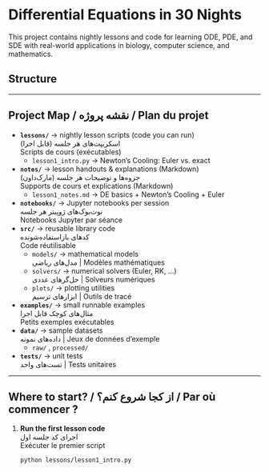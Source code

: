 # Differential Equations in 30 Nights

This project contains nightly lessons and code for learning ODE, PDE, and SDE
with real-world applications in biology, computer science, and mathematics.

## Structure

---

## Project Map / نقشه پروژه / Plan du projet

- **`lessons/`** → nightly lesson scripts (code you can run)  
  اسکریپت‌های هر جلسه (قابل اجرا)  
  Scripts de cours (exécutables)
  - `lesson1_intro.py` → Newton’s Cooling: Euler vs. exact
- **`notes/`** → lesson handouts & explanations (Markdown)  
  جزوه‌ها و توضیحات هر جلسه (مارک‌داون)  
  Supports de cours et explications (Markdown)
  - `lesson1_notes.md` → DE basics + Newton’s Cooling + Euler
- **`notebooks/`** → Jupyter notebooks per session  
  نوت‌بوک‌های ژوپیتر هر جلسه  
  Notebooks Jupyter par séance
- **`src/`** → reusable library code  
  کدهای بازاستفاده‌شونده  
  Code réutilisable
  - `models/` → mathematical models  
    مدل‌های ریاضی | Modèles mathématiques
  - `solvers/` → numerical solvers (Euler, RK, …)  
    حل‌گرهای عددی | Solveurs numériques
  - `plots/` → plotting utilities  
    ابزارهای ترسیم | Outils de tracé
- **`examples/`** → small runnable examples  
  مثال‌های کوچک قابل اجرا  
  Petits exemples exécutables
- **`data/`** → sample datasets  
  داده‌های نمونه | Jeux de données d’exemple
  - `raw/` , `processed/`
- **`tests/`** → unit tests  
  تست‌های واحد | Tests unitaires

---

## Where to start? / از کجا شروع کنم؟ / Par où commencer ?

1. **Run the first lesson code**  
   اجرای کد جلسه اول  
   Exécuter le premier script  
   ```bash
   python lessons/lesson1_intro.py

